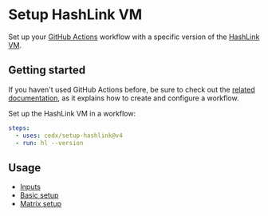 # Setup HashLink VM
Set up your [GitHub Actions](https://docs.github.com/en/actions) workflow 
with a specific version of the [HashLink VM](https://hashlink.haxe.org).

## Getting started
If you haven't used GitHub Actions before, be sure to check out the [related documentation](https://docs.github.com/en/actions/quickstart), 
as it explains how to create and configure a workflow.

Set up the HashLink VM in a workflow:

```yaml
steps:
  - uses: cedx/setup-hashlink@v4
  - run: hl --version
```

## Usage
- [Inputs](usage/inputs.md)
- [Basic setup](usage/basic_setup.md)
- [Matrix setup](usage/matrix_setup.md)
